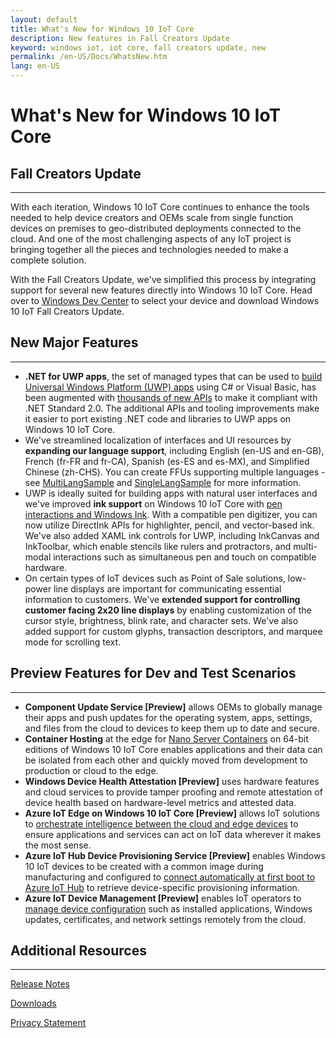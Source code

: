 ```yaml
---
layout: default
title: What's New for Windows 10 IoT Core
description: New features in Fall Creators Update
keyword: windows iot, iot core, fall creators update, new
permalink: /en-US/Docs/WhatsNew.htm
lang: en-US
---
```

# What's New for Windows 10 IoT Core 

## Fall Creators Update
___

With each iteration, Windows 10 IoT Core continues to enhance the tools needed to help device creators and OEMs scale from single function devices on premises to geo-distributed deployments connected to the cloud. And one of the most challenging aspects of any IoT project is bringing together all the pieces and technologies needed to make a complete solution.

With the Fall Creators Update, we've simplified this process by integrating support for several new features directly into Windows 10 IoT Core. Head over to [Windows Dev Center](https://developer.microsoft.com/windows/iot/getstarted) to select your device and download Windows 10 IoT Fall Creators Update.

## New Major Features
___ 
* **.NET for UWP apps**, the set of managed types that can be used to [build Universal Windows Platform (UWP) apps](https://msdn.microsoft.com/library/windows/apps/xaml/mt185501.aspx) using C# or Visual Basic, has been augmented with [thousands of new APIs](https://blogs.msdn.microsoft.com/dotnet/2017/08/25/uwp-net-standard-2-0-preview/) to make it compliant with .NET Standard 2.0. The additional APIs and tooling improvements make it easier to port existing .NET code and libraries to UWP apps on Windows 10 IoT Core.
* We've streamlined localization of interfaces and UI resources by **expanding our language support**, including English (en-US and en-GB), French (fr-FR and fr-CA), Spanish (es-ES and es-MX), and Simplified Chinese (zh-CHS). You can create FFUs supporting multiple languages - see [MultiLangSample](https://github.com/ms-iot/iot-adk-addonkit/tree/develop/Source-arm/Products/MultiLangSample) and [SingleLangSample](https://github.com/ms-iot/iot-adk-addonkit/tree/develop/Source-arm/Products/SingleLangSample) for more information.
* UWP is ideally suited for building apps with natural user interfaces and we've improved **ink support** on Windows 10 IoT Core with [pen interactions and Windows Ink](https://docs.microsoft.com/windows/uwp/input-and-devices/pen-and-stylus-interactions). With a compatible pen digitizer, you can now utilize DirectInk APIs for highlighter, pencil, and vector-based ink. We've also added XAML ink controls for UWP, including InkCanvas and InkToolbar, which enable stencils like rulers and protractors, and multi-modal interactions such as simultaneous pen and touch on compatible hardware.
* On certain types of IoT devices such as Point of Sale solutions, low-power line displays are important for communicating essential information to customers. We've **extended support for controlling customer facing 2x20 line displays** by enabling customization of the cursor style, brightness, blink rate, and character sets. We've also added support for custom glyphs, transaction descriptors, and marquee mode for scrolling text.

## Preview Features for Dev and Test Scenarios
___ 
* **Component Update Service [Preview]** allows OEMs to globally manage their apps and push updates for the operating system, apps, settings, and files from the cloud to devices to keep them up to date and secure.
* **Container Hosting** at the edge for [Nano Server Containers](https://docs.microsoft.com/virtualization/windowscontainers/about/index) on 64-bit editions of Windows 10 IoT Core enables applications and their data can be isolated from each other and quickly moved from development to production or cloud to the edge.
* **Windows Device Health Attestation [Preview]** uses hardware features and cloud services to provide tamper proofing and remote attestation of device health based on hardware-level metrics and attested data.
* **Azure IoT Edge on Windows 10 IoT Core [Preview]** allows IoT solutions to [orchestrate intelligence between the cloud and edge devices](https://azure.microsoft.com/campaigns/iot-edge/) to ensure applications and services can act on IoT data wherever it makes the most sense.
* **Azure IoT Hub Device Provisioning Service [Preview]** enables Windows 10 IoT devices to be created with a common image during manufacturing and configured to [connect automatically at first boot to Azure IoT Hub](https://blogs.windows.com/buildingapps/2017/10/05/windows-10-iot-enables-complete-iot-lifecycle/) to retrieve device-specific provisioning information.
* **Azure IoT Device Management [Preview]** enables IoT operators to [manage device configuration](https://docs.microsoft.com/windows/iot-core/manage-your-device/AzureIoTDM) such as installed applications, Windows updates, certificates, and network settings remotely from the cloud.

## Additional Resources
___ 

[Release Notes](https://docs.microsoft.com/en-us/windows/iot-core/release-notes/commercial/)

[Downloads]({{site.baseurl}}/{{page.lang}}/Downloads)

[Privacy Statement](https://go.microsoft.com/fwlink/?LinkId=521839)
